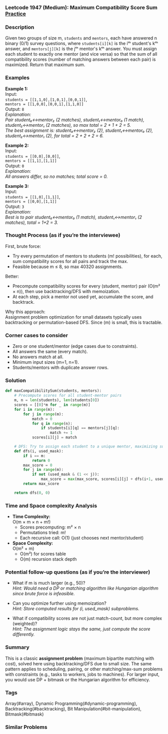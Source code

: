 ### Leetcode 1947 (Medium): Maximum Compatibility Score Sum [Practice](https://leetcode.com/problems/maximum-compatibility-score-sum)

### Description  
Given two groups of size m, `students` and `mentors`, each have answered n binary (0/1) survey questions, where `students[i][k]` is the iᵗʰ student's kᵗʰ answer, and `mentors[j][k]` is the jᵗʰ mentor's kᵗʰ answer. You must assign each student to exactly one mentor (and vice versa) so that the sum of all compatibility scores (number of matching answers between each pair) is maximized. Return that maximum sum.

### Examples  

**Example 1:**  
Input:  
`students = [[1,1,0],[1,0,1],[0,0,1]]`,  
`mentors = [[1,0,0],[0,0,1],[1,1,0]]`  
Output: `8`  
*Explanation:  
Pair student₀↔mentor₂ (2 matches), student₁↔mentor₀ (1 match), student₂↔mentor₁ (2 matches), so max total = 2 + 1 + 2 = 5.  
The best assignment is: student₀↔mentor₂ (2), student₁↔mentor₀ (2), student₂↔mentor₁ (2), for total = 2 + 2 + 2 = 6.*  

**Example 2:**  
Input:  
`students = [[0,0],[0,0]]`,  
`mentors = [[1,1],[1,1]]`  
Output: `0`  
*Explanation:  
All answers differ, so no matches; total score = 0.*

**Example 3:**  
Input:  
`students = [[1,0],[1,1]]`,  
`mentors = [[0,0],[1,1]]`  
Output: `3`  
*Explanation:  
Best is to pair student₀↔mentor₀ (1 match), student₁↔mentor₁ (2 matches), total = 1+2 = 3.*

### Thought Process (as if you’re the interviewee)  
First, brute force:  
- Try every permutation of mentors to students (m! possibilities), for each, sum compatibility scores for all pairs and track the max.
- Feasible because m ≤ 8, so max 40320 assignments.

Better:  
- Precompute compatibility scores for every (student, mentor) pair (O(m² × n)), then use backtracking/DFS with memoization.
- At each step, pick a mentor not used yet, accumulate the score, and backtrack.

Why this approach:  
Assignment problem optimization for small datasets typically uses backtracking or permutation-based DFS. Since \(m\) is small, this is tractable.

### Corner cases to consider  
- Zero or one student/mentor (edge cases due to constraints).
- All answers the same (every match).
- No answers match at all.
- Minimum input sizes (m=1, n=1).
- Students/mentors with duplicate answer rows.

### Solution

```python
def maxCompatibilitySum(students, mentors):
    # Precompute scores for all student-mentor pairs
    m, n = len(students), len(students[0])
    scores = [[0]*m for _ in range(m)]
    for i in range(m):
        for j in range(m):
            match = 0
            for q in range(n):
                if students[i][q] == mentors[j][q]:
                    match += 1
            scores[i][j] = match

    # DFS: Try to assign each student to a unique mentor, maximizing sum
    def dfs(i, used_mask):
        if i == m:
            return 0
        max_score = 0
        for j in range(m):
            if not (used_mask & (1 << j)):
                max_score = max(max_score, scores[i][j] + dfs(i+1, used_mask | (1 << j)))
        return max_score

    return dfs(0, 0)
```

### Time and Space complexity Analysis  

- **Time Complexity:**  
  O(m × m × n + m!)  
  - Scores precomputing: m² × n  
  - Permutations tried: m!  
  - Each recursive call: O(1) (just chooses next mentor/student)
- **Space Complexity:**  
  O(m² + m)  
  - O(m²) for scores table  
  - O(m) recursion stack depth

### Potential follow-up questions (as if you’re the interviewer)  

- What if m is much larger (e.g., 50)?  
  *Hint: Would need a DP or matching algorithm like Hungarian algorithm since brute force is infeasible.*

- Can you optimize further using memoization?  
  *Hint: Store computed results for (i, used_mask) subproblems.*

- What if compatibility scores are not just match-count, but more complex (weighted)?  
  *Hint: The assignment logic stays the same, just compute the score differently.*

### Summary
This is a classic **assignment problem** (maximum bipartite matching with cost), solved here using backtracking/DFS due to small size. The same pattern applies to scheduling, pairing, or other matching/max-sum problems with constraints (e.g., tasks to workers, jobs to machines). For larger input, you would use DP + bitmask or the Hungarian algorithm for efficiency.

### Tags
Array(#array), Dynamic Programming(#dynamic-programming), Backtracking(#backtracking), Bit Manipulation(#bit-manipulation), Bitmask(#bitmask)

### Similar Problems
